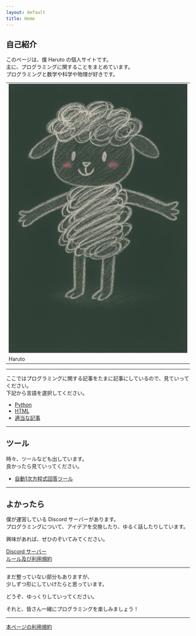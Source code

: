 ```yaml
---
layout: default
title: Home
---
```


## 自己紹介

<div class="flex-container">
  <div class="text-block">
    <p>このページは、僕 Haruto の個人サイトです。<br>
    主に、プログラミングに関することをまとめています。<br>
    プログラミングと数学や科学や物理が好きです。</p>
  </div>
  <div class="table-right">
    <table>
      <tr><td><img class="logo" src="assets/images/haruto.png" /></td></tr>
      <tr><td>Haruto</td></tr>
    </table>
  </div>
</div>


---

ここではプログラミングに関する記事をたまに記事にしているので、見ていってください。<br>
下記から言語を選択してください。<br>
- [Python](./kind_of_articles/Python/index.html)
- [HTML](./kind_of_articles/HTML/index.html)
- [適当な記事](./kind_of_articles/misc/index.html)

---

## ツール

時々、ツールなども出しています。<br>
良かったら見ていってください。<br>
- [自動1次方程式回答ツール](./tools/automatic-linear-equation-solver.md)


---

## よかったら

僕が運営している Discord サーバーがあります。  
プログラミングについて、アイデアを交換したり、ゆるく話したりしています。

興味があれば、ぜひのぞいてみてください。

[Discord サーバー](https://discord.gg/deWZATS6eM)<br>
[ルール及び利用規約](./Discode/server-info.html)

---

まだ整っていない部分もありますが、  
少しずつ形にしていけたらと思っています。

どうぞ、ゆっくりしていってください。

それと、皆さん一緒にプログラミングを楽しみましょう！

---

[本ページの利用規約](./Website/terms.html)
